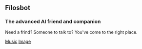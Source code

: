## Fílosbot
### The advanced AI friend and companion

Need a frind? Someone to talk to? You've come to the right place.

[Music](https://musescore.com/user/27258207/scores/4857676)
[Image](https://www.gstatic.com/tv/thumb/persons/568557/568557_v9_bc.jpg)
